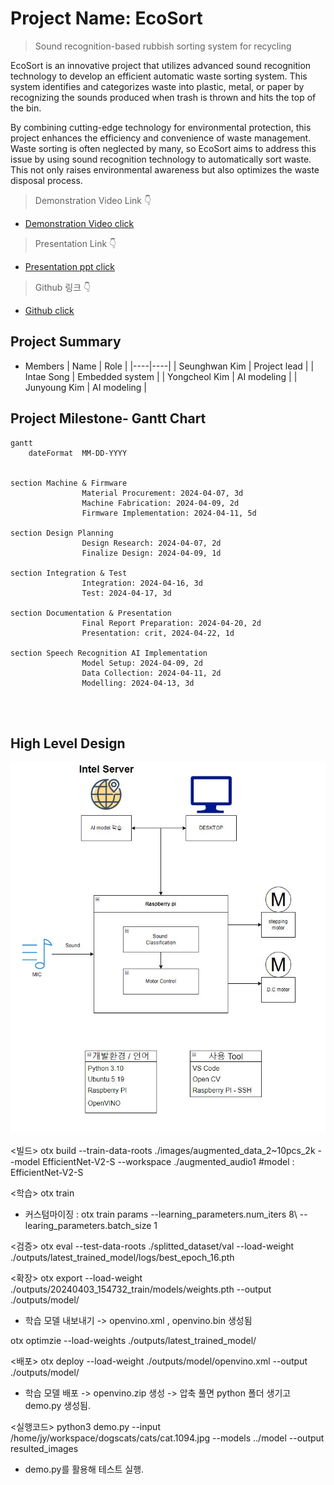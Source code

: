 # Project Name: EcoSort 

>Sound recognition-based rubbish sorting system for recycling

EcoSort is an innovative project that utilizes advanced sound recognition technology to develop an efficient automatic waste sorting system. This system identifies and categorizes waste into plastic, metal, or paper by recognizing the sounds produced when trash is thrown and hits the top of the bin.

By combining cutting-edge technology for environmental protection, this project enhances the efficiency and convenience of waste management. Waste sorting is often neglected by many, so EcoSort aims to address this issue by using sound recognition technology to automatically sort waste. This not only raises environmental awareness but also optimizes the waste disposal process.

> Demonstration Video Link 👇

* [Demonstration Video click](https://youtube.com/shorts/WwXuutiFc3Y?si=UxoZxxDrEbfMhST1)

> Presentation Link 👇

* [Presentation ppt click](https://www.canva.com/design/DAGB4bD7V8c/_7ljApcovK_1GcbWy087zg/edit?utm_content=DAGB4bD7V8c&utm_campaign=designshare&utm_medium=link2&utm_source=sharebutton)

> Github 링크 👇

* [Github click](https://github.com/CodeMystero/soundRecognitionRecycleBin)

## Project Summary
* Members
  | Name | Role |
  |----|----|
  | Seunghwan Kim | Project lead |
  | Intae Song | Embedded system |
  | Yongcheol Kim | AI modeling |
  | Junyoung Kim | AI modeling |
  


## Project Milestone- Gantt Chart

```mermaid
gantt
    dateFormat  MM-DD-YYYY
    
	
section Machine & Firmware
                Material Procurement: 2024-04-07, 3d
                Machine Fabrication: 2024-04-09, 2d
                Firmware Implementation: 2024-04-11, 5d

section Design Planning
                Design Research: 2024-04-07, 2d
                Finalize Design: 2024-04-09, 1d

section Integration & Test
                Integration: 2024-04-16, 3d
                Test: 2024-04-17, 3d

section Documentation & Presentation
                Final Report Preparation: 2024-04-20, 2d
                Presentation: crit, 2024-04-22, 1d

section Speech Recognition AI Implementation
                Model Setup: 2024-04-09, 2d
                Data Collection: 2024-04-11, 2d
                Modelling: 2024-04-13, 3d

	         


```


## High Level Design

![HLD](https://github.com/CodeMystero/soundRecognitionRecycleBin/blob/main/etc/HLD.jpg)

<빌드>
otx build --train-data-roots ./images/augmented_data_2~10pcs_2k --model EfficientNet-V2-S --workspace ./augmented_audio1
#model : EfficientNet-V2-S

<학습>
otx train
- 커스텀마이징 : otx train params --learning_parameters.num_iters 8\ --learing_parameters.batch_size 1

<검증>
otx eval --test-data-roots ./splitted_dataset/val --load-weight ./outputs/latest_trained_model/logs/best_epoch_16.pth

<확장>
otx export --load-weight ./outputs/20240403_154732_train/models/weights.pth --output ./outputs/model/
- 학습 모델 내보내기 -> openvino.xml , openvino.bin 생성됨


otx optimzie --load-weights ./outputs/latest_trained_model/

<배포>
otx deploy --load-weight ./outputs/model/openvino.xml --output ./outputs/model/
- 학습 모델 배포 -> openvino.zip 생성 -> 압축 풀면 python 폴더 생기고 demo.py 생성됨. 


<실행코드>
python3 demo.py --input /home/jy/workspace/dogscats/cats/cat.1094.jpg --models ../model --output resulted_images
- demo.py를 활용해 테스트 실행.
